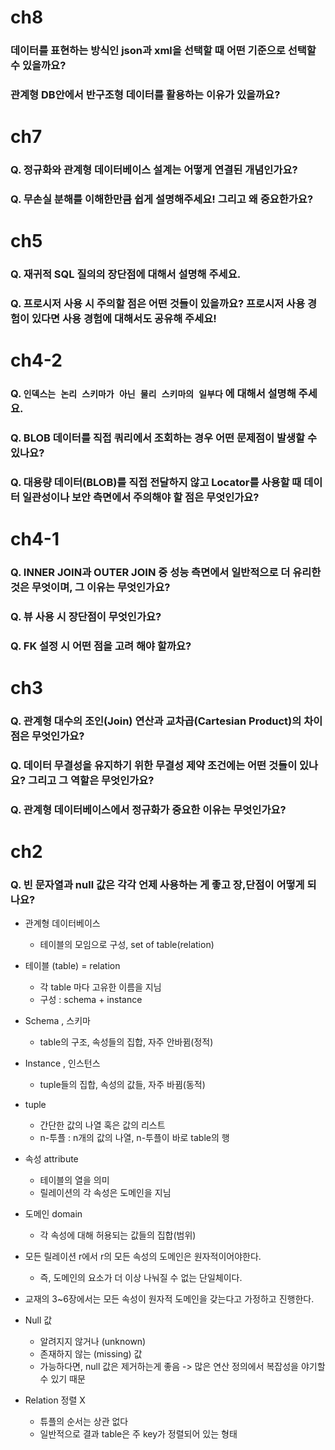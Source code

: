# ch8
### 데이터를 표현하는 방식인 json과 xml을 선택할 때 어떤 기준으로 선택할 수 있을까요?
### 관계형 DB안에서 반구조형 데이터를 활용하는 이유가 있을까요? 

# ch7
### Q. 정규화와 관계형 데이터베이스 설계는 어떻게 연결된 개념인가요?
### Q. 무손실 분해를 이해한만큼 쉽게 설명해주세요! 그리고 왜 중요한가요?

# ch5
### Q. 재귀적 SQL 질의의 장단점에 대해서 설명해 주세요.
### Q. 프로시저 사용 시 주의할 점은 어떤 것들이 있을까요? 프로시저 사용 경험이 있다면 사용 경험에 대해서도 공유해 주세요!

# ch4-2
### Q. `인덱스는 논리 스키마가 아닌 물리 스키마의 일부다` 에 대해서 설명해 주세요.
### Q. BLOB 데이터를 직접 쿼리에서 조회하는 경우 어떤 문제점이 발생할 수 있나요?
### Q. 대용량 데이터(BLOB)를 직접 전달하지 않고 Locator를 사용할 때 데이터 일관성이나 보안 측면에서 주의해야 할 점은 무엇인가요?

# ch4-1
### Q. INNER JOIN과 OUTER JOIN 중 성능 측면에서 일반적으로 더 유리한 것은 무엇이며, 그 이유는 무엇인가요?
### Q. 뷰 사용 시 장단점이 무엇인가요?
### Q. FK 설정 시 어떤 점을 고려 해야 할까요?

# ch3 
### Q. 관계형 대수의 조인(Join) 연산과 교차곱(Cartesian Product)의 차이점은 무엇인가요?
### Q. 데이터 무결성을 유지하기 위한 무결성 제약 조건에는 어떤 것들이 있나요? 그리고 그 역할은 무엇인가요?
### Q. 관계형 데이터베이스에서 정규화가 중요한 이유는 무엇인가요?

# ch2
### Q. 빈 문자열과 null 값은 각각 언제 사용하는 게 좋고 장,단점이 어떻게 되나요?

- 관계형 데이터베이스
    - 테이블의 모임으로 구성, set of table(relation)

- 테이블 (table) = relation
    - 각 table 마다 고유한 이름을 지님
    - 구성 : schema + instance

- Schema , 스키마
    - table의 구조, 속성들의 집합, 자주 안바뀜(정적)

- Instance , 인스턴스
    - tuple들의 집합, 속성의 값들, 자주 바뀜(동적)

- tuple
    - 간단한 값의 나열 혹은 값의 리스트
    - n-투플 : n개의 값의 나열, n-투플이 바로 table의 행

- 속성 attribute
    - 테이블의 열을 의미
    - 릴레이션의 각 속성은 도메인을 지님

- 도메인 domain
    - 각 속성에 대해 허용되는 값들의 집합(범위)

- 모든 릴레이션 r에서 r의 모든 속성의 도메인은 원자적이어야한다.
    - 즉, 도메인의 요소가 더 이상 나눠질 수 없는 단일체이다.

- 교재의 3~6장에서는 모든 속성이 원자적 도메인을 갖는다고 가정하고 진행한다.

- Null 값
    - 알려지지 않거나 (unknown)
    - 존재하지 않는 (missing) 값
    - 가능하다면, null 값은 제거하는게 좋음 -> 많은 연산 정의에서 복잡성을 야기할 수 있기 때문

- Relation 정렬 X
    - 튜플의 순서는 상관 없다
    - 일반적으로 결과 table은 주 key가 정렬되어 있는 형태
